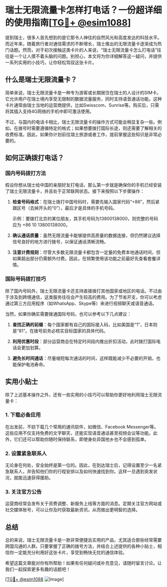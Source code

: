 # 瑞士无限流量卡怎样打电话？一份超详细的使用指南[[TG💪+ @esim1088](https://t.me/s/esim1088)]

提到瑞士，很多人首先想到的是它那令人神往的自然风光和高度发达的科技水平。而近年来，随着旅行者对通信需求的不断增长，瑞士推出的无限流量卡逐渐成为热门话题。然而，对于初次接触这类卡片的人来说，“瑞士无限流量卡怎么打电话”往往是一个让人摸不着头脑的问题。别担心，本文将为你详细解答这一疑问，并提供一系列实用的小技巧，让你轻松驾驭这张卡片。

## 什么是瑞士无限流量卡？

简单来说，瑞士无限流量卡是一种专为游客或长期居住在瑞士的人设计的SIM卡。它允许用户在瑞士境内享受无限制的数据流量服务，同时支持语音通话功能。这种卡片通常由瑞士当地的运营商提供，比如Swisscom、Sunrise等。购买后，只需将其插入支持4G网络的手机中即可激活使用。

不过，与国内的电话卡相比，瑞士无限流量卡的操作方式可能会稍显复杂一些。例如，在拨号时需要遵循特定的格式；如果想要拨打国际长途，则还需要了解相关的收费标准。因此，如果你计划前往瑞士旅游或者工作，提前掌握这些知识是非常必要的。

## 如何正确拨打电话？

### 国内号码拨打方法

假设你想从瑞士给中国的亲朋好友打电话，那么第一步就是确保你的手机已经安装了瑞士无限流量卡，并且处于正常联网状态。接下来按照以下步骤操作：

1. **检查号码格式**：在瑞士拨打中国号码时，需要先输入国家代码“+86”，然后紧跟区号（去掉开头的“0”），最后才是具体的手机号码。
   
   示例：要拨打北京的某位朋友，其手机号码为13800138000，则完整的号码应为 +86 10 13800138000。
   
2. **确认通话质量**：虽然无限流量卡能够提供高质量的数据连接，但仍然建议选择信号良好的地方进行拨号，以保证通话清晰流畅。

3. **注意计费规则**：尽管大多数无限流量卡都包含一定量的免费本地通话时间，但如果超出部分仍需额外付费。因此，在频繁使用该功能之前最好先查看套餐详情。

### 国际号码拨打技巧

除了国内号码外，瑞士无限流量卡还支持直接拨打其他国家或地区的电话。不过由于涉及到跨境通信，这类服务往往会产生较高的费用。为了节省开支，你可以考虑通过第三方应用程序（如WhatsApp、Skype等）来进行视频聊天或语音通话。

当然，如果你确实需要拨通国际号码，也可以参考以下几点建议：

1. **查找正确的前缀**：每个国家都有自己的国际接入码，比如美国是“1”，日本则是“81”。在拨号前务必核实目标国家的具体代码。
   
2. **利用优惠时段**：部分运营商会在特定时间段内推出折扣活动，此时拨打国际电话会更加划算。

3. **避免长时间通话**：尽量缩短每次通话的时间，这样既能减少不必要的开销，也能保护电池寿命。

## 实用小贴士

除了上述基本操作之外，还有一些实用的小技巧可以帮助你更好地利用瑞士无限流量卡：

### 1. 下载必备应用
在出发前，不妨下载几个常用的通讯软件，如微信、Facebook Messenger等。这些应用不仅支持免费的文字聊天，还能实现语音通话甚至视频会议等功能。此外，它们还可以帮助你随时保持联系，即使身处异国他乡也不会感到孤单。

### 2. 设置紧急联系人
无论身在何处，安全始终是第一位的。因此，在到达瑞士后，记得设置至少一名紧急联系人，并告知他们你的行程安排以及如何快速找到你。这样一旦遇到突发状况，就能迅速获得援助。

### 3. 关注官方公告
运营商经常会发布关于资费调整、新服务上线等方面的消息。定期关注官方网站或社交媒体账号，可以让你及时获取最新资讯，从而做出更明智的选择。

## 总结

总的来说，瑞士无限流量卡是一款非常便捷且实用的产品，尤其适合那些经常需要跨国沟通的人群。只要掌握了正确的拨号方法，并结合上述提供的各种小贴士，相信你一定能充分利用好这张卡片，享受到畅快无忧的通信体验。

希望这篇文章能对你有所帮助！如果有任何疑问或补充意见，请随时留言讨论。让我们一起探索更多有趣的话题吧！

[[TG💪+ @esim1088](https://t.me/s/esim1088) ![Image](https://i.postimg.cc/4NQfJmqS/Snipaste-2025-05-13-00-14-12.png)]